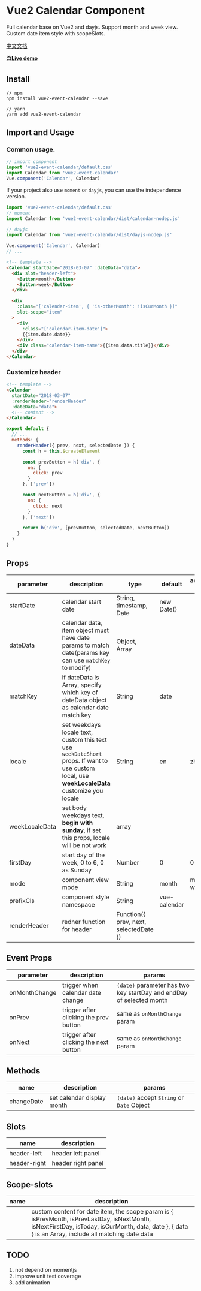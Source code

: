 # Vue2 Calendar Component

Full calendar base on Vue2 and dayjs. Support month and week view. Custom date item style with scopeSlots.

[中文文档](https://github.com/kitwon/vue2-event-calendar/blob/master/README-CN.md)

[📺**Live demo**](https://kitwon.github.io/vue2-event-calendar/)

## Install

```shell
// npm
npm install vue2-event-calendar --save

// yarn
yarn add vue2-event-calendar
```

## Import and Usage

### Common usage.

```javascript
// import component
import 'vue2-event-calendar/default.css'
import Calendar from 'vue2-event-calendar'
Vue.component('Calendar', Calendar)
```

If your project also use `moment` or `dayjs`, you can use the independence version.

```javascript
import 'vue2-event-calendar/default.css'
// moment
import Calendar from 'vue2-event-calendar/dist/calendar-nodep.js'

// dayjs
import Calendar from 'vue2-event-calendar/dist/dayjs-nodep.js'

Vue.component('Calendar', Calendar)
// ...
```

```html
<!-- template -->
<Calendar startDate="2018-03-07" :dateData="data">
  <div slot="header-left">
    <Button>month</Button>
    <Button>week</Button>
  </div>

  <div
    :class="['calendar-item', { 'is-otherMonth': !isCurMonth }]"
    slot-scope="item"
  >
    <div
      :class="['calendar-item-date']">
      {{item.date.date}}
    </div>
    <div class="calendar-item-name">{{item.data.title}}</div>
  </div>
</Calendar>
```

### Customize header

```html
<!-- template -->
<Calendar
  startDate="2018-03-07"
  :renderHeader="renderHeader"
  :dateData="data">
  <!-- content -->
</Calendar>
```

```javascript
export default {
  // ...
  methods: {
    renderHeader({ prev, next, selectedDate }) {
      const h = this.$createElement

      const prevButton = h('div', {
        on: {
          click: prev
        }
      }, ['prev'])

      const nextButton = h('div', {
        on: {
          click: next
        }
      }, ['next'])

      return h('div', [prevButton, selectedDate, nextButton])
    }
  }
}
```

## Props

| parameter      | description                                                                                                                                    | type                                   | default      | acceptable value |
| -------------- | ---------------------------------------------------------------------------------------------------------------------------------------------- | -------------------------------------- | ------------ | ---------------- |
| startDate      | calendar start date                                                                                                                            | String, timestamp, Date                | new Date()   |                  |
| dateData       | calendar data, item object must have date params to match date(params key can use `matchKey` to modify)                                        | Object, Array                          |              |                  |
| matchKey       | if dateData is Array, specify which key of dateData object as calendar date match key                                                          | String                                 | date         |                  |
| locale         | set weekdays locale text, custom this text use `weekDateShort` props. If want to use custom local, use **weekLocaleData** customize you locale | String                                 | en           | zh-cn, en        |
| weekLocaleData | set body weekdays text, **begin with sunday**, if set this props, locale will be not work                                                      | array                                  |              |                  |
| firstDay       | start day of the week, 0 to 6, 0 as Sunday                                                                                                     | Number                                 | 0            | 0 - 6            |
| mode           | component view mode                                                                                                                            | String                                 | month        | month, week      |
| prefixCls      | component style namespace                                                                                                                      | String                                 | vue-calendar |                  |
| renderHeader   | redner function for header                                                                                                                     | Function({ prev, next, selectedDate }) |              |

## Event Props

| parameter     | description                            | params                                                               |
| ------------- | -------------------------------------- | -------------------------------------------------------------------- |
| onMonthChange | trigger when calendar date change      | `(date)` parameter has two key startDay and endDay of selected month |
| onPrev        | trigger after clicking the prev button | same as `onMonthChange` param                                        |
| onNext        | trigger after clicking the next button | same as `onMonthChange` param                                        |

## Methods

| name       | description                | params                                    |
| ---------- | -------------------------- | ----------------------------------------- |
| changeDate | set calendar display month | `(date)` accept `String` or `Date` Object |

## Slots

| name         | description        |
| ------------ | ------------------ |
| header-left  | header left panel  |
| header-right | header right panel |

## Scope-slots

| name | description                                                                                                                                                                                         |
| ---- | --------------------------------------------------------------------------------------------------------------------------------------------------------------------------------------------------- |
|      | custom content for date item, the scope param is { isPrevMonth, isPrevLastDay, isNextMonth, isNextFirstDay, isToday, isCurMonth, data, date }, { data } is an Array, include all matching date data |

## TODO

1.  not depend on momentjs
2.  improve unit test coverage
3.  add animation
